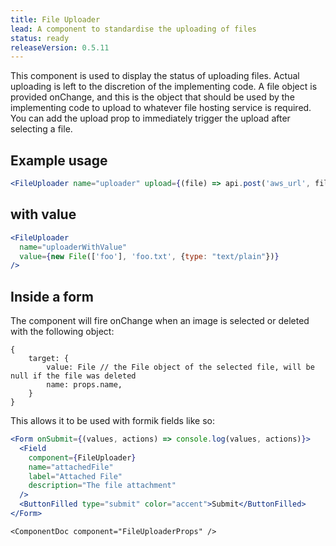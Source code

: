 ```yaml
---
title: File Uploader
lead: A component to standardise the uploading of files
status: ready
releaseVersion: 0.5.11
---
```


This component is used to display the status of uploading files. Actual uploading is left to the discretion of the implementing code. A file object is provided onChange, and this is the object that should be used by the implementing code to upload to whatever file hosting service is required. You can add the upload prop to immediately trigger the upload after selecting a file.

## Example usage

```.jsx
<FileUploader name="uploader" upload={(file) => api.post('aws_url', file)} onChange={console.log} />
```


## with value

```.jsx
<FileUploader 
  name="uploaderWithValue"
  value={new File(['foo'], 'foo.txt', {type: "text/plain"})} 
/>
```


## Inside a form

The component will fire onChange when an image is selected or deleted with the following object:
```
{
    target: {
        value: File // the File object of the selected file, will be null if the file was deleted
        name: props.name,
    }
}
```

This allows it to be used with formik fields like so: 

```.jsx
<Form onSubmit={(values, actions) => console.log(values, actions)}>
  <Field
    component={FileUploader}
    name="attachedFile"
    label="Attached File"
    description="The file attachment"
  />
  <ButtonFilled type="submit" color="accent">Submit</ButtonFilled>
</Form>
```

```!jsx
<ComponentDoc component="FileUploaderProps" />
```
